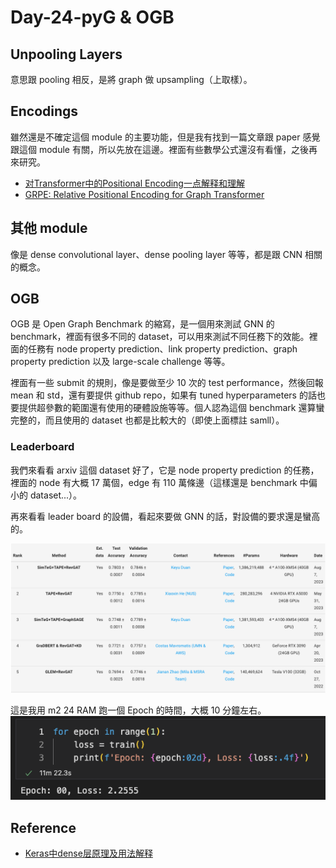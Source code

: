 # Day-24-pyG & OGB

## Unpooling Layers
意思跟 pooling 相反，是將 graph 做 upsampling（上取樣）。

## Encodings
雖然還是不確定這個 module 的主要功能，但是我有找到一篇文章跟 paper 感覺跟這個 module 有關，所以先放在這邊。裡面有些數學公式還沒有看懂，之後再來研究。

- [对Transformer中的Positional Encoding一点解释和理解](https://zhuanlan.zhihu.com/p/98641990)
- [GRPE: Relative Positional Encoding for Graph Transformer](https://arxiv.org/pdf/2201.12787.pdf)

## 其他 module
像是 dense convolutional layer、dense pooling layer 等等，都是跟 CNN 相關的概念。

## OGB
OGB 是 Open Graph Benchmark 的縮寫，是一個用來測試 GNN 的 benchmark，裡面有很多不同的 dataset，可以用來測試不同任務下的效能。裡面的任務有 node property prediction、link property prediction、graph property prediction 以及 large-scale challenge 等等。

裡面有一些 submit 的規則，像是要做至少 10 次的 test performance，然後回報 mean 和 std，還有要提供 github repo，如果有 tuned hyperparameters 的話也要提供超參數的範圍還有使用的硬體設施等等。個人認為這個 benchmark 還算蠻完整的，而且使用的 dataset 也都是比較大的（即使上面標註 samll）。

### Leaderboard
我們來看看 arxiv 這個 dataset 好了，它是 node property prediction 的任務，裡面的 node 有大概 17 萬個，edge 有 110 萬條邊（這樣還是 benchmark 中偏小的 dataset...）。

再來看看 leader board 的設備，看起來要做 GNN 的話，對設備的要求還是蠻高的。

![](../image/image-53.png)

這是我用 m2 24 RAM 跑一個 Epoch 的時間，大概 10 分鐘左右。
![](../image/image-54.png)


## Reference
- [Keras中dense层原理及用法解释](https://blog.csdn.net/weixin_44551646/article/details/112911215)

